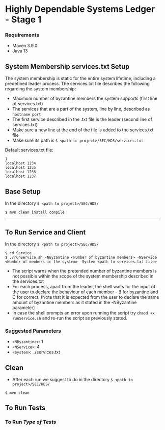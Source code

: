 # Highly Dependable Systems Ledger - Stage 1

### Requirements

- Maven 3.9.0
- Java 13

## System Membership services.txt Setup
The system membership is static for the entire system lifetime, including a predefined leader process.
The services.txt file describes the following regarding the system membership:
- Maximum number of byzantine members the system supports (first line of services.txt)
- The services that are a part of the system, line by line, described as ```hostname port```
- The first service described in the .txt file is the leader (second line of services.txt)
- Make sure a new line at the end of the file is added to the services.txt file
- Make sure its path is ```$ <path to project>/SEC/HDS/services.txt```

Default services.txt file:

```agsl
1
localhost 1234
localhost 1235
localhost 1236
localhost 1237

```

## Base Setup

In the directory ```$ <path to project>/SEC/HDS/```
```shell
$ mvn clean install compile
```

---

## To Run Service and Client 

In the directory ```$ <path to project>/SEC/HDS/```
```shell
$ cd Service
$ ./runService.sh -NByzantine <Number of byzantine members> -NService <Number of members in the system> -System <path to services.txt file>
```

- The script warns when the pretended number of byzantine members is not possible within the scope of the system membership described in the services.txt
- For each process, apart from the leader, the shell waits for the input of the user to declare the behaviour of each member - B for byzantine and C for correct. (Note that it is expected from the user to declare the same amount of byzantine members as it stated in the -NByzantine parameter)
- In case the shell prompts an error upon running the script try ```chmod +x runService.sh``` and re-run the script as previously stated.

### Suggested Parameters

- `<NByzantine>`: 1
- `<NService>`: 4
- `<System>`: ../services.txt

## Clean

- After each run we suggest to do in the directory ```$ <path to project>/SEC/HDS/```
```shell
$ mvn clean
```

## To Run Tests

### To Run *Type of Tests*